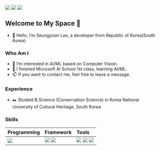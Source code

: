 <a href="https://github.com/ssyjgs1"><img src="https://hits.seeyoufarm.com/api/count/incr/badge.svg?url=https%3A%2F%2Fgithub.com%2Fseondal&count_bg=%23858585&title_bg=%23000000&icon=github.svg&icon_color=%23E7E7E7&title=Visited&edge_flat=false)"/></a>
<a href='https://www.linkedin.com/in/lee-seungyoon/' target='_blank'><img src="https://img.shields.io/badge/LinkedIn-0A66C2?style=flat-square&logo=linkedin&logoColor=white"/></a>
<a href="https://mail.google.com/" target='_blank'><img src="https://img.shields.io/badge/ssyjgs1@outlook.com-EA4335?style=flat-square&logo=gmail&logoColor=white"/></a>



## Welcome to My Space :rocket:
- 👋 Hello, I’m Seungyoon Lee, a developer from Republic of Korea(South Korea)

### Who Am I 
- 👀 I’m interested in AI/ML based on Computer Vision.
- 🌱 I finished Microsoft AI School 1st class, learning AI/ML. 
- 📫 If you want to contact me, feel free to leave a message.

### Experience
<!-- - :mortar_board: Studied M.tech (Computer Science) in Christ University, India -->
- :black_nib: Studeid B.Science (Conservation Science) in Korea National University of Cultural Heritage, South Korea

### Skills

| Programming | Framework | Tools |
| :---------- | :-------- | :---- | 
| <img src="https://img.shields.io/badge/Python-3776AB?style=flat-square&logo=Python&logoColor=white">    | <img src="https://img.shields.io/badge/PyTorch-FF6F00?style=flat-square&logo=PyTorch&logoColor=white">  <img src="https://img.shields.io/badge/YOLO-D00000?style=flat-square&logo=YOLO&logoColor=white">  | <img src="https://img.shields.io/badge/VS Code-007ACC?style=flat-square&logo=VisualStudioCode&logoColor=white">  <img src="https://img.shields.io/badge/Jupyter-F37626?style=flat-square&logo=Jupyter&logoColor=white">  <img src="https://img.shields.io/badge/MS Azure-0078D4?style=flat-square&logo=Microsoft Azure&logoColor=white">     |

<!-- <img src="https://img.shields.io/badge/C++-00599C?style=flat-square&logo=c%2B%2B&logoColor=white"> -->
<!-- <img src="https://img.shields.io/badge/PostgreSQL-4479A1?style=flat-square&logo=PostgreSQL&logoColor=white"> -->
<!-- <img src="https://img.shields.io/badge/Arduino-00979D?style=flat-square&logo=Arduino&logoColor=white"> -->